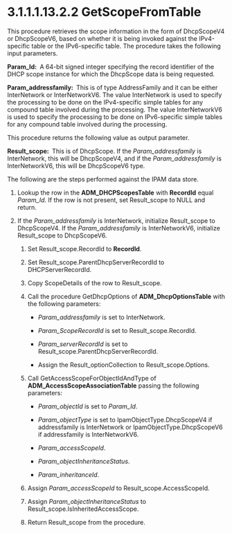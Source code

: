 <html dir="LTR" xmlns:mshelp="http://msdn.microsoft.com/mshelp" xmlns:ddue="http://ddue.schemas.microsoft.com/authoring/2003/5" xmlns:xlink="http://www.w3.org/1999/xlink" xmlns:tool="http://www.microsoft.com/tooltip">
 <body>
 <div id="header">
 <h1 class="heading">3.1.1.1.13.2.2 GetScopeFromTable</h1>
 </div>
 <div id="mainSection">
 <div id="mainBody">
 <div id="allHistory" class="saveHistory"></div>
 <div id="sectionSection0" class="section" name="collapseableSection">
 

<p>This procedure retrieves the scope information in the form
of DhcpScopeV4 or DhcpScopeV6, based on whether it is being invoked against the
IPv4-specific table or the IPv6-specific table. The procedure takes the
following input parameters.</p>

<p><b>Param_Id: </b> A 64-bit signed integer specifying
the record identifier of the DHCP scope instance for which the DhcpScope data
is being requested.</p>

<p><b>Param_addressfamily: </b> This is of type
AddressFamily and it can be either InterNetwork or InterNetworkV6. The value
InterNetwork is used to specify the processing to be done on the IPv4-specific
simple tables for any compound table involved during the processing. The value
InterNetworkV6 is used to specify the processing to be done on IPv6-specific
simple tables for any compound table involved during the processing.</p>

<p>This procedure returns the following value as output
parameter.</p>

<p><b>Result_scope: </b> This is of DhcpScope. If the <i>Param_addressfamily</i>
is InterNetwork, this will be DhcpScopeV4, and if the <i>Param_addressfamily</i>
is InterNetworkV6, this will be DhcpScopeV6 type.</p>

<p>The following are the steps performed against the IPAM data
store. </p>

<ol><li><p><span> </span>Lookup the row
in the <b>ADM_DHCPScopesTable</b> with <b>RecordId</b> equal <i>Param_Id</i>.
If the row is not present, set Result_scope to NULL and return.</p>

</li><li><p><span> </span>If the <i>Param_addressfamily</i>
is InterNetwork, initialize Result_scope to DhcpScopeV4. If the <i>Param_addressfamily</i>
is InterNetworkV6, initialize Result_scope to DhcpScopeV6.</p>

<ol><li><p><span> 
</span>Set Result_scope.RecordId to <b>RecordId</b>.</p>

</li><li><p><span> 
</span>Set Result_scope.ParentDhcpServerRecordId to DHCPServerRecordId.</p>

</li><li><p><span> 
</span>Copy ScopeDetails of the row to Result_scope.</p>

</li><li><p><span> 
</span>Call the procedure GetDhcpOptions of <b>ADM_DhcpOptionsTable</b> with
the following parameters:</p>

<ul><li><p><span><span> 
</span></span><i>Param_addressfamily</i> is set to InterNetwork.</p>

</li><li><p><span><span> 
</span></span><i>Param_ScopeRecordId</i> is set to Result_scope.RecordId.</p>

</li><li><p><span><span> 
</span></span><i>Param_serverRecordId</i> is set to
Result_scope.ParentDhcpServerRecordId.</p>

</li><li><p><span><span> 
</span></span>Assign the Result_optionCollection to Result_scope.Options.</p>

</li></ul></li><li><p><span> 
</span>Call GetAccessScopeForObjectIdAndType of <b>ADM_AccessScopeAssociationTable</b>
passing the following parameters:</p>

<ul><li><p><span><span> 
</span></span><i>Param_objectId</i> is set to <i>Param_Id</i>.</p>

</li><li><p><span><span> 
</span></span><i>Param_objectType</i> is set to IpamObjectType.DhcpScopeV4 if
addressfamily is InterNetwork or IpamObjectType.DhcpScopeV6 if addressfamily is
InterNetworkV6.</p>

</li><li><p><span><span> 
</span></span><i>Param_accessScopeId</i>.</p>

</li><li><p><span><span> 
</span></span><i>Param_objectInheritanceStatus</i>.</p>

</li><li><p><span><span> 
</span></span><i>Param_inheritanceId</i>.</p>

</li></ul></li><li><p><span> 
</span>Assign <i>Param_accessScopeId</i> to Result_scope.AccessScopeId.</p>

</li><li><p><span> 
</span>Assign <i>Param_objectInheritanceStatus</i> to
Result_scope.IsInheritedAccessScope.</p>

</li><li><p><span> 
</span>Return Result_scope from the procedure.</p>

</li></ol></li></ol>
 </div>
 </div>
 </div>
 </body>
</html>